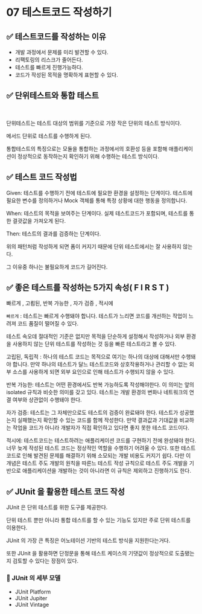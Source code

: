 # 07 테스트코드 작성하기



## ✅ 테스트코드를 작성하는 이유

* 개발 과정에서 문제를 미리 발견할 수 있다.
* 리팩토링의 리스크가 줄어든다.
* 테스트를 빠르게 진행가능하다.
* 코드가 작성된 목적을 명확하게 표현할 수 있다.

## ✅ 단위테스트와 통합 테스트

<figure><img src="../.gitbook/assets/스크린샷 2023-11-29 오후 11.47.46.png" alt="" width="375"><figcaption></figcaption></figure>

단위테스트는 테스트 대상의 범위를 기준으로 가장 작은 단위의 테스트 방식이다.

메서드 단위로 테스트를 수행하게 된다.

통합테스트의 특징으로는 모듈을 통합하는 과정에서의 호환성 등을 포함해 애플리케이션이 정상적으로 동작하는지 확인하기 위해 수행하는 테스트 방식이다.



## ✅ 테스트 코드 작성법

Given: 테스트를 수행하기 전에 테스트에 필요한 환경을 설정하는 단계이다. 테스트에 필요한 변수를 정의하거나 Mock 객체를 통해 특정 상황에 대한 행동을 정의합니다.

When: 테스트의 목적을 보여주는 단계이다. 실제 테스트코드가 포함되며, 테스트를 통한 결괏값을 가져오게 된다.

Then: 테스트의 결과를 검증하는 단계이다.

위의 패턴처럼 작성하게  되면 폼이 커지기 때문에 단위 테스트에서는 잘 사용하지 않는다.

그 이유중 하나는 불필요하게 코드가 길어진다.



## ✅ 좋은 테스트를 작성하는 5가지 속성( F I R S T )

빠르게 , 고룁된, 반복 가능한 , 자가 검증 , 적시에



`빠르게` : 테스트는 빠르게 수행돼야 합니다. 테스트가 느리면 코드를 개선하는 작업이 느려져 코드 품질이 떨어질 수 있다.

테스트 속오데 절대적인 기준은 없지만 목적을 단순하게 설정해서 작성하거나 외부 환경을 사용하지 않는 단위 테스트를 작성하는 것 등을 빠른 테스트라고 볼 수 있다.



고립된, 독립적 : 하나의 테스트 코드는 목적으로 여기는 하나의 대상에 대해서만 수행돼야 합니다. 만약 하나의 테스트가 달느 테스트코드와 상호작용하거나 관리할 수 없는 외부 소스를 사용하게 되면 외부 요인으로 인해 테스트가 수행되지 않을 수 있다.



반복 가능한: 테스트는 어떤 환경에서도 반복 가능하도록 작성해야한다. 이 의미는 앞의 isolated 규칙과 비슷한 의미를 갖고 있다. 테스트는 개발 환경의 변화나 네트워크의 연결 여부와 상관없이 수행돼야 한다.



자가 검증: 테스트는 그 자체만으로도 테스트의 검증이 완료돼야 한다. 테스트가 성공했는지 실패했는지 확인할 수 있는 코드를 함께 작성한다.  만약 결과값과 기대값을 비교하는 작업을 코드가 아니라 개발자가 직접 확인하고 있다면 좋지 못한 테스트 코드이다.



적시에: 테스트코드는 테스트하려는 애플리케이션 코드를 구현하기 전에 완성돼야 한다. 너무 늦게 작성된 테스트 코드는 정상적인 역할을 수행하기 어려울 수 있다. 또한 테스트 코드로 인해 발견된 문제를 해결하기 위해 소모되는 개발 비용도 커지기 쉽다. 다만 이 개념은 테스트 주도 개발의 원칙을 따른느 테스트 작성 규칙으로 테스트 주도 개발을 기반으로 애플리케이션을 개발하는 것이 아니라면 이 규칙은 제외하고 진행하기도 한다.



## ✅ JUnit 을 활용한 테스트 코드 작성

JUnit 은 단위 테스트를 위한 도구를 제공한다.

단위 테스트 뿐만 아니라 통합 테스트를 할 수 있는 기능도 있지만 주로 단위 테스트를 이용한다.

JUnit 의 가장 큰 특징은 어노테이션 기반의 테스트 방식을 지원한다는거다.

또한 JUnit 을 활용하면 단정문을 통해 테스트 케이스의 기댓값이 정상적으로 도출됐는지 검토할 수 있다는 장점이 있다.

### 📌 JUnit 의 세부 모델

* JUnit Platform
* JUnit Jupiter
* JUnit Vintage
